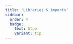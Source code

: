 ```yaml
---
title: 'Libraries & imports'
sidebar:
  order: 4
  badge:
    text: Stub
    variant: tip
---
```


 